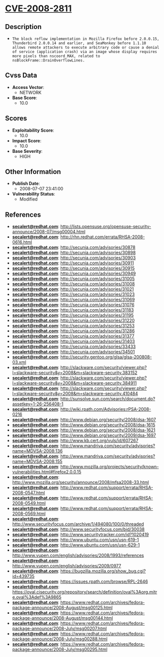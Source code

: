 
# [CVE-2008-2811](https://cve.mitre.org/cgi-bin/cvename.cgi?name=CVE-2008-2811)

## Description

- `The block reflow implementation in Mozilla Firefox before 2.0.0.15, Thunderbird 2.0.0.14 and earlier, and SeaMonkey before 1.1.10 allows remote attackers to execute arbitrary code or cause a denial of service (application crash) via an image whose display requires more pixels than nscoord_MAX, related to nsBlockFrame::DrainOverflowLines.`

## Cvss Data

- **Access Vector**:
  - NETWORK
- **Base Score**:
  - 10.0

## Scores

- **Exploitability Score**:
  - 10.0
- **Impact Score**:
  - 10.0
- **Base Severity**:
  - HIGH

## Other Information

- **Publish Date**:
  - 2008-07-07 23:41:00
- **Vulnerability Status**:
  - Modified

## References

- **secalert@redhat.com**: http://lists.opensuse.org/opensuse-security-announce/2008-07/msg00004.html
- **secalert@redhat.com**: http://rhn.redhat.com/errata/RHSA-2008-0616.html
- **secalert@redhat.com**: http://secunia.com/advisories/30878
- **secalert@redhat.com**: http://secunia.com/advisories/30898
- **secalert@redhat.com**: http://secunia.com/advisories/30903
- **secalert@redhat.com**: http://secunia.com/advisories/30911
- **secalert@redhat.com**: http://secunia.com/advisories/30915
- **secalert@redhat.com**: http://secunia.com/advisories/30949
- **secalert@redhat.com**: http://secunia.com/advisories/31005
- **secalert@redhat.com**: http://secunia.com/advisories/31008
- **secalert@redhat.com**: http://secunia.com/advisories/31021
- **secalert@redhat.com**: http://secunia.com/advisories/31023
- **secalert@redhat.com**: http://secunia.com/advisories/31069
- **secalert@redhat.com**: http://secunia.com/advisories/31076
- **secalert@redhat.com**: http://secunia.com/advisories/31183
- **secalert@redhat.com**: http://secunia.com/advisories/31195
- **secalert@redhat.com**: http://secunia.com/advisories/31220
- **secalert@redhat.com**: http://secunia.com/advisories/31253
- **secalert@redhat.com**: http://secunia.com/advisories/31286
- **secalert@redhat.com**: http://secunia.com/advisories/31377
- **secalert@redhat.com**: http://secunia.com/advisories/31403
- **secalert@redhat.com**: http://secunia.com/advisories/33433
- **secalert@redhat.com**: http://secunia.com/advisories/34501
- **secalert@redhat.com**: http://security.gentoo.org/glsa/glsa-200808-03.xml
- **secalert@redhat.com**: http://slackware.com/security/viewer.php?l=slackware-security&y=2008&m=slackware-security.383152
- **secalert@redhat.com**: http://slackware.com/security/viewer.php?l=slackware-security&y=2008&m=slackware-security.384911
- **secalert@redhat.com**: http://slackware.com/security/viewer.php?l=slackware-security&y=2008&m=slackware-security.410484
- **secalert@redhat.com**: http://sunsolve.sun.com/search/document.do?assetkey=1-26-256408-1
- **secalert@redhat.com**: http://wiki.rpath.com/Advisories:rPSA-2008-0216
- **secalert@redhat.com**: http://www.debian.org/security/2008/dsa-1607
- **secalert@redhat.com**: http://www.debian.org/security/2008/dsa-1615
- **secalert@redhat.com**: http://www.debian.org/security/2008/dsa-1621
- **secalert@redhat.com**: http://www.debian.org/security/2009/dsa-1697
- **secalert@redhat.com**: http://www.kb.cert.org/vuls/id/607267
- **secalert@redhat.com**: http://www.mandriva.com/security/advisories?name=MDVSA-2008:136
- **secalert@redhat.com**: http://www.mandriva.com/security/advisories?name=MDVSA-2008:155
- **secalert@redhat.com**: http://www.mozilla.org/projects/security/known-vulnerabilities.html#firefox2.0.0.15
- **secalert@redhat.com**: http://www.mozilla.org/security/announce/2008/mfsa2008-33.html
- **secalert@redhat.com**: http://www.redhat.com/support/errata/RHSA-2008-0547.html
- **secalert@redhat.com**: http://www.redhat.com/support/errata/RHSA-2008-0549.html
- **secalert@redhat.com**: http://www.redhat.com/support/errata/RHSA-2008-0569.html
- **secalert@redhat.com**: http://www.securityfocus.com/archive/1/494080/100/0/threaded
- **secalert@redhat.com**: http://www.securityfocus.com/bid/30038
- **secalert@redhat.com**: http://www.securitytracker.com/id?1020419
- **secalert@redhat.com**: http://www.ubuntu.com/usn/usn-619-1
- **secalert@redhat.com**: http://www.ubuntu.com/usn/usn-629-1
- **secalert@redhat.com**: http://www.vupen.com/english/advisories/2008/1993/references
- **secalert@redhat.com**: http://www.vupen.com/english/advisories/2009/0977
- **secalert@redhat.com**: https://bugzilla.mozilla.org/show_bug.cgi?id=439735
- **secalert@redhat.com**: https://issues.rpath.com/browse/RPL-2646
- **secalert@redhat.com**: https://oval.cisecurity.org/repository/search/definition/oval%3Aorg.mitre.oval%3Adef%3A9865
- **secalert@redhat.com**: https://www.redhat.com/archives/fedora-package-announce/2008-August/msg00125.html
- **secalert@redhat.com**: https://www.redhat.com/archives/fedora-package-announce/2008-August/msg00144.html
- **secalert@redhat.com**: https://www.redhat.com/archives/fedora-package-announce/2008-July/msg00207.html
- **secalert@redhat.com**: https://www.redhat.com/archives/fedora-package-announce/2008-July/msg00288.html
- **secalert@redhat.com**: https://www.redhat.com/archives/fedora-package-announce/2008-July/msg00295.html
